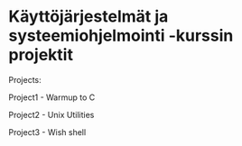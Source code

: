 # Käyttöjärjestelmät ja systeemiohjelmointi -kurssin projektit

Projects:

Project1 - Warmup to C

Project2 - Unix Utilities

Project3 - Wish shell
